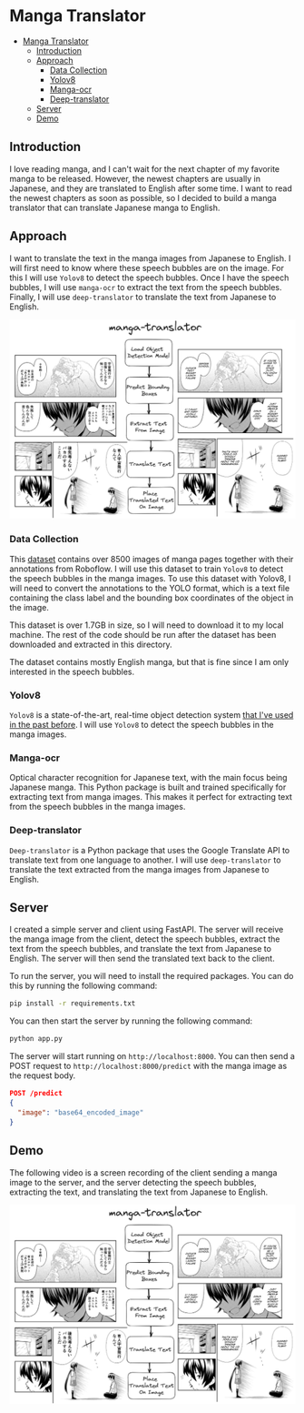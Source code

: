 # Manga Translator

- [Manga Translator](#manga-translator)
  - [Introduction](#introduction)
  - [Approach](#approach)
    - [Data Collection](#data-collection)
    - [Yolov8](#yolov8)
    - [Manga-ocr](#manga-ocr)
    - [Deep-translator](#deep-translator)
  - [Server](#server)
  - [Demo](#demo)

## Introduction

I love reading manga, and I can't wait for the next chapter of my favorite manga to be released. However, the newest chapters are usually in Japanese, and they are translated to English after some time. I want to read the newest chapters as soon as possible, so I decided to build a manga translator that can translate Japanese manga to English.

## Approach

I want to translate the text in the manga images from Japanese to English. I will first need to know where these speech bubbles are on the image. For this I will use `Yolov8` to detect the speech bubbles. Once I have the speech bubbles, I will use `manga-ocr` to extract the text from the speech bubbles. Finally, I will use `deep-translator` to translate the text from Japanese to English.

![Manga Translator](./assets/MangaTranslator.png)

### Data Collection

This [dataset](https://universe.roboflow.com/speechbubbledetection-y9yz3/bubble-detection-gbjon/dataset/2#) contains over 8500 images of manga pages together with their annotations from Roboflow. I will use this dataset to train `Yolov8` to detect the speech bubbles in the manga images. To use this dataset with Yolov8, I will need to convert the annotations to the YOLO format, which is a text file containing the class label and the bounding box coordinates of the object in the image.

This dataset is over 1.7GB in size, so I will need to download it to my local machine. The rest of the code should be run after the dataset has been downloaded and extracted in this directory.

The dataset contains mostly English manga, but that is fine since I am only interested in the speech bubbles.

### Yolov8

`Yolov8` is a state-of-the-art, real-time object detection system [that I've used in the past before](https://github.com/Detopall/parking-lot-prediction). I will use `Yolov8` to detect the speech bubbles in the manga images.

### Manga-ocr

Optical character recognition for Japanese text, with the main focus being Japanese manga. This Python package is built and trained specifically for extracting text from manga images. This makes it perfect for extracting text from the speech bubbles in the manga images.

### Deep-translator

`Deep-translator` is a Python package that uses the Google Translate API to translate text from one language to another. I will use `deep-translator` to translate the text extracted from the manga images from Japanese to English.

## Server

I created a simple server and client using FastAPI. The server will receive the manga image from the client, detect the speech bubbles, extract the text from the speech bubbles, and translate the text from Japanese to English. The server will then send the translated text back to the client.

To run the server, you will need to install the required packages. You can do this by running the following command:

```bash
pip install -r requirements.txt
```

You can then start the server by running the following command:

```bash
python app.py
```

The server will start running on `http://localhost:8000`. You can then send a POST request to `http://localhost:8000/predict` with the manga image as the request body.

```json
POST /predict
{
  "image": "base64_encoded_image"
}
```

## Demo

The following video is a screen recording of the client sending a manga image to the server, and the server detecting the speech bubbles, extracting the text, and translating the text from Japanese to English.

[![Manga Translator](./assets/MangaTranslator.png)](https://www.youtube.com/watch?v=P0VZu4whrz4)

